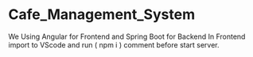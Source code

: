 # Cafe_Management_System
We Using Angular for Frontend and Spring Boot for Backend
In Frontend import to VScode and run ( npm i ) comment before start server.
